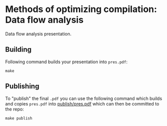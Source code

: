 # Methods of optimizing compilation: Data flow analysis

Data flow analysis presentation.

## Building

Following command builds your presentation into `pres.pdf`:

```
make
```

## Publishing

To "publish" the final `.pdf` you can use the following command which builds and copies `pres.pdf` into [publish/pres.pdf](publish/pres.pdf) which can then be committed to the repo:

```
make publish
```
